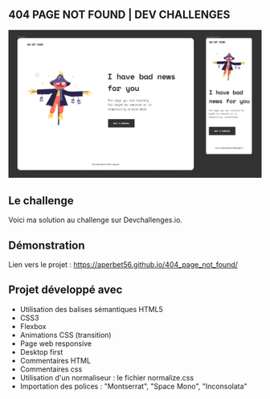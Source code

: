## 404 PAGE NOT FOUND | DEV CHALLENGES

![Design preview for the 404 not found project](./img/preview.png)

## Le challenge

Voici ma solution au challenge sur Devchallenges.io.

## Démonstration

Lien vers le projet : https://aperbet56.github.io/404_page_not_found/

## Projet développé avec

- Utilisation des balises sémantiques HTML5
- CSS3
- Flexbox
- Animations CSS (transition)
- Page web responsive
- Desktop first
- Commentaires HTML
- Commentaires css
- Utilisation d'un normaliseur : le fichier normalize.css
- Importation des polices : "Montserrat", "Space Mono", "Inconsolata"
